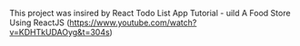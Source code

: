 This project was insired by React Todo List App Tutorial - uild A Food Store Using ReactJS (https://www.youtube.com/watch?v=KDHTkUDAOyg&t=304s)
